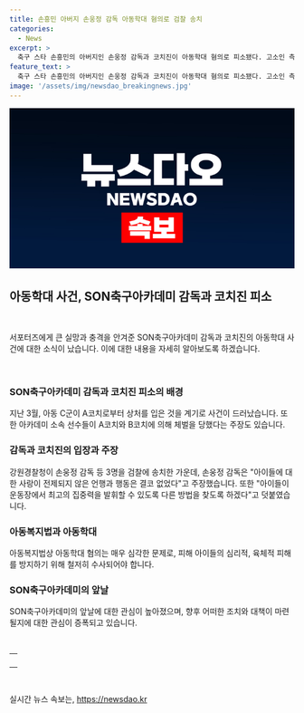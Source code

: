 ```yaml
---
title: 손흥민 아버지 손웅정 감독 아동학대 혐의로 검찰 송치
categories:
  - News
excerpt: >
  축구 스타 손흥민의 아버지인 손웅정 감독과 코치진이 아동학대 혐의로 피소됐다. 고소인 측 진술에 따르면 손 감독과 코치진은 선수들에게 욕설과 체벌을 가했으며, 선수들은 훈련 중 상처를 입기도 했다고 전해졌다. 손 감독은 이에 대해 사과하고 있으나, 혐의를 부인하며 사실관계를 왜곡하지 않을 것이라고 밝혔다. 해당 사건은 경찰 수사를 받고 있는 가운데, 손 감독은 최근 저서 출간과 라디오 출연 등 활발한 활동을 벌이고 있어 터진 돌발악재에 어떻게 대처할지가 관심을 모으고 있다.
feature_text: >
  축구 스타 손흥민의 아버지인 손웅정 감독과 코치진이 아동학대 혐의로 피소됐다. 고소인 측 진술에 따르면 손 감독과 코치진은 선수들에게 욕설과 체벌을 가했으며, 선수들은 훈련 중 상처를 입기도 했다고 전해졌다. 손 감독은 이에 대해 사과하고 있으나, 혐의를 부인하며 사실관계를 왜곡하지 않을 것이라고 밝혔다. 해당 사건은 경찰 수사를 받고 있는 가운데, 손 감독은 최근 저서 출간과 라디오 출연 등 활발한 활동을 벌이고 있어 터진 돌발악재에 어떻게 대처할지가 관심을 모으고 있다.
image: '/assets/img/newsdao_breakingnews.jpg'
---
```


<p><img src="/assets/img/newsdao_breakingnews.jpg" alt="pcversion 속보" /></p>

<h2 data-ke-size="size26">아동학대 사건, SON축구아카데미 감독과 코치진 피소</h2>

<p data-ke-size="size16">&nbsp;</p>

<p>서포터즈에게 큰 실망과 충격을 안겨준 SON축구아카데미 감독과 코치진의 아동학대 사건에 대한 소식이 났습니다. 이에 대한 내용을 자세히 알아보도록 하겠습니다.</p>

<p data-ke-size="size16">&nbsp;</p>

<h3>SON축구아카데미 감독과 코치진 피소의 배경</h3>

<p data-ke-size="size16">지난 3월, 아동 C군이 A코치로부터 상처를 입은 것을 계기로 사건이 드러났습니다. 또한 아카데미 소속 선수들이 A코치와 B코치에 의해 체벌을 당했다는 주장도 있습니다.</p>

<h3>감독과 코치진의 입장과 주장</h3>

<p data-ke-size="size16">강원경찰청이 손웅정 감독 등 3명을 검찰에 송치한 가운데, 손웅정 감독은 "아이들에 대한 사랑이 전제되지 않은 언행과 행동은 결코 없었다"고 주장했습니다. 또한 "아이들이 운동장에서 최고의 집중력을 발휘할 수 있도록 다른 방법을 찾도록 하겠다"고 덧붙였습니다.</p>

<h3>아동복지법과 아동학대</h3>

<p data-ke-size="size16">아동복지법상 아동학대 혐의는 매우 심각한 문제로, 피해 아이들의 심리적, 육체적 피해를 방지하기 위해 철저히 수사되어야 합니다.</p>

<h3>SON축구아카데미의 앞날</h3>

<p data-ke-size="size16">SON축구아카데미의 앞날에 대한 관심이 높아졌으며, 향후 어떠한 조치와 대책이 마련될지에 대한 관심이 증폭되고 있습니다.</p>

<p data-ke-size="size16">&nbsp;</p>

<table>
    <tbody>
        <tr>
            <td style="text-align: center; height: 17px;"></td>
        </tr>
    </tbody>
</table>

<p data-ke-size="size16">&nbsp;</p>
실시간 뉴스 속보는, <a href="https://newsdao.kr" rel="dofollow">https://newsdao.kr</a>


